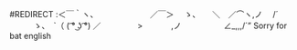 #REDIRECT
:＜￣｀ヽ、　　　　　　　／￣＞
　ゝ、　　＼　／⌒ヽ,ノ 　/´
　　　ゝ、　`（ ( ͡° ͜ʖ ͡°) ／
　　 　　>　 　 　,ノ
　　　　　∠_,,,/´”
Sorry for bat english